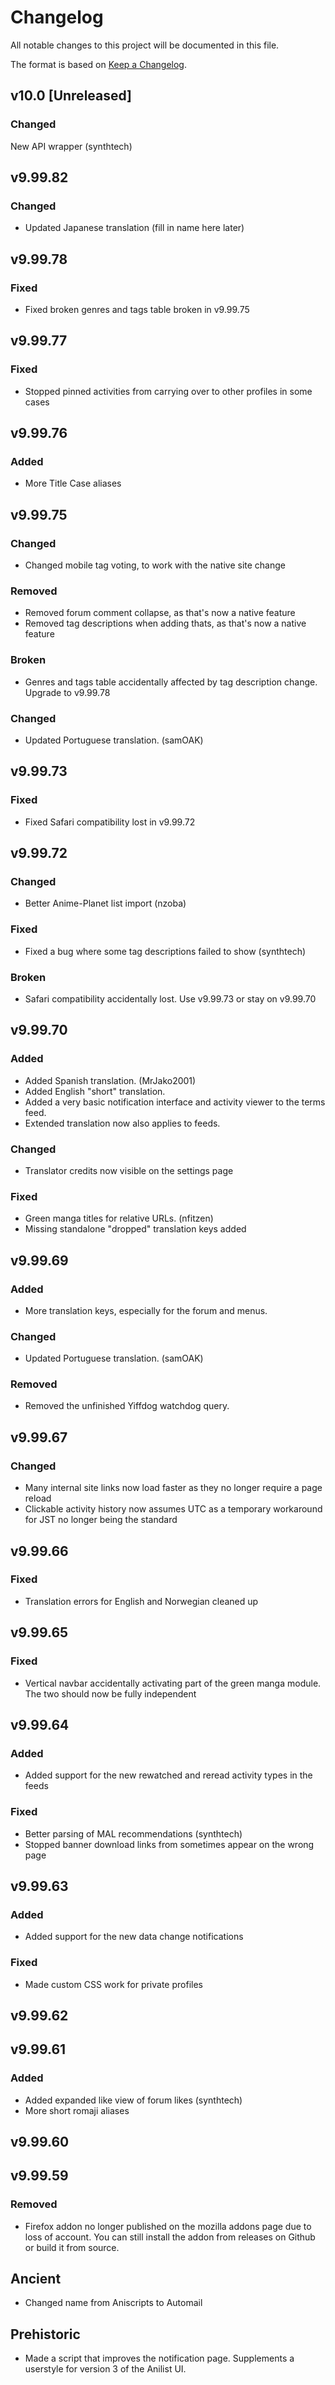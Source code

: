 # Changelog

All notable changes to this project will be documented in this file.

The format is based on [Keep a Changelog](https://keepachangelog.com/en/1.0.0/).

## v10.0 [Unreleased]

### Changed

New API wrapper (synthtech)

## v9.99.82

### Changed

- Updated Japanese translation (fill in name here later)

## v9.99.78

### Fixed

- Fixed broken genres and tags table broken in v9.99.75

## v9.99.77

### Fixed

- Stopped pinned activities from carrying over to other profiles in some cases

## v9.99.76

### Added

- More Title Case aliases

## v9.99.75

### Changed

- Changed mobile tag voting, to work with the native site change

### Removed

- Removed forum comment collapse, as that's now a native feature
- Removed tag descriptions when adding thats, as that's now a native feature

### Broken

- Genres and tags table accidentally affected by tag description change. Upgrade to v9.99.78

### Changed

- Updated Portuguese translation. (samOAK)

## v9.99.73

### Fixed

- Fixed Safari compatibility lost in v9.99.72

## v9.99.72

### Changed

- Better Anime-Planet list import (nzoba)

### Fixed

- Fixed a bug where some tag descriptions failed to show (synthtech)

### Broken

- Safari compatibility accidentally lost. Use v9.99.73 or stay on v9.99.70

## v9.99.70

### Added

- Added Spanish translation. (MrJako2001)
- Added English "short" translation.
- Added a very basic notification interface and activity viewer to the terms feed.
- Extended translation now also applies to feeds.

### Changed

- Translator credits now visible on the settings page

### Fixed

- Green manga titles for relative URLs. (nfitzen)
- Missing standalone "dropped" translation keys added

## v9.99.69

### Added

- More translation keys, especially for the forum and menus.

### Changed

- Updated Portuguese translation. (samOAK)

### Removed

- Removed the unfinished Yiffdog watchdog query.

## v9.99.67

### Changed

- Many internal site links now load faster as they no longer require a page reload
- Clickable activity history now assumes UTC as a temporary workaround for JST no longer being the standard

## v9.99.66

### Fixed

- Translation errors for English and Norwegian cleaned up

## v9.99.65

### Fixed

- Vertical navbar accidentally activating part of the green manga module. The two should now be fully independent

## v9.99.64

### Added

- Added support for the new rewatched and reread activity types in the feeds

### Fixed

- Better parsing of MAL recommendations (synthtech)
- Stopped banner download links from sometimes appear on the wrong page

## v9.99.63 

### Added

- Added support for the new data change notifications

### Fixed

- Made custom CSS work for private profiles

## v9.99.62

## v9.99.61

### Added

- Added expanded like view of forum likes (synthtech)
- More short romaji aliases

## v9.99.60

## v9.99.59

### Removed

- Firefox addon no longer published on the mozilla addons page due to loss of account. You can still install the addon from releases on Github or build it from source.


## Ancient

- Changed name from Aniscripts to Automail

## Prehistoric

- Made a script that improves the notification page. Supplements a userstyle for version 3 of the Anilist UI.
